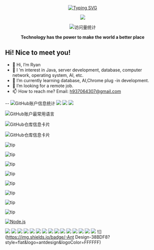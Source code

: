 
<div align="center">
  
  <!-- dynamic typing effect 动态打字效果 -->
  <div align="center">
    <a href="https://blog.sunguoqi.com/">
      <img src="https://readme-typing-svg.demolab.com?font=Fira+Code&pause=1000&width=435&lines=alert(%22Hello%2C%20World%22);Ryan&center=true&size=27" alt="Typing SVG" />
    </a>
  </div>

  <!-- knock code pictures 敲代码的图片 -->
  <img src="https://cdn.jsdelivr.net/gh/sun0225SUN/sun0225SUN/assets/images/coding.gif" /><br>

  <!-- profile logo 个人资料徽标 -->
  <div align="center">
<!--     <a href="https://juejin.cn/user/3257207932075799"><img src="https://img.shields.io/badge/Website-博客-blue" /></a>&emsp;
    <a href="https://space.bilibili.com/23473180/"><img src="https://img.shields.io/badge/Bilibili-B站-ff69b4" /></a>&emsp;
    <a href="https://blog.csdn.net/qq_35578171/"><img src="https://img.shields.io/badge/CSDN-论坛-c32136" /></a>&emsp;
    <a href="https://www.zhihu.com/people/zhjunqiu"><img src="https://img.shields.io/badge/Zhihu-知乎-blue" /></a>&emsp; -->
    <!-- visitor statistics logo 访问量统计徽标 -->
    <img src="https://komarev.com/ghpvc/?username=7-days-a-goal&label=Views&color=0e75b6&style=flat" alt="访问量统计" />
  </div>
<p><b>Technology has the power to make the world a better place</b></p>
</div>

## Hi! Nice to meet you!

<!-- 个人简介 -->
- 👋 Hi, I’m Ryan
- 👀 I ’m interest in Java, server development, database, computer network, operating system, AI, etc.
- 🌱 I’m currently learning database, AI,Chrome plug -in development.
- 💞️ I’m looking for a remote job.
- 📫 How to reach me? Email: h937064307@gmail.com

--
 ![GitHub账户信息统计](https://github-stats.ubrong.com/api?username=7-days-a-goal&show_icons=true&theme=default) 
 <span > <img src="https://img.shields.io/badge/-HTML5-E34F26?style=flat-square&logo=html5&logoColor=white" /> <img src="https://img.shields.io/badge/-CSS3-1572B6?style=flat-square&logo=css3" /> <img src="https://img.shields.io/badge/-JavaScript-oringe?style=flat-square&logo=javascript" /> </span>

![GitHub账户最常用语言](https://github-stats.ubrong.com/api/top-langs/?username=7-days-a-goal&layout=compact&theme=tokyonight)

![GitHub仓库信息卡片](https://github-stats.ubrong.com/api/pin/?username=7-days-a-goal&repo=tst-design&theme=dark)

![GitHub仓库信息卡片](https://github-stats.ubrong.com/api/pin/?username=7-days-a-goal&repo=nextjs-dashboard&theme=dark)

![tip](https://badgen.net/badge/React/8.1/blue?icon=React)

![tip](https://badgen.net/badge/TypeScript/3.1.6/green?icon=TypeScript)

![tip](https://badgen.net/badge/TailwindCSS/3.1.6/green?icon=TailwindCSS)

![tip](https://badgen.net/badge/CSS/3.1.6/green?icon=CSS)

![tip](https://badgen.net/badge/Less/3.1.6/green?icon=Less)

![tip](https://badgen.net/badge/Git/3.1.6/green?icon=Git)

![tip](https://badgen.net/badge/Taro/3.1.6/green?icon=Taro)

![tip](https://badgen.net/badge/Mobx/3.1.6/green?icon=Mobx)

[![Node.js](https://img.shields.io/badge/node.js-14.17.0-689f62?style=flat&logo=node.js)](https://nodejs.org/)

![](https://img.shields.io/badge/-React-0074a6?style=flat&logo=React&logoColor=FFFFFF)
![](https://img.shields.io/badge/-Next.js-171717?style=flat&logo=Next.js&logoColor=FFFFFF)
![](https://img.shields.io/badge/-TailwindCSS-38BDF8?style=flat&logo=tailwindcss&logoColor=FFFFFF)
![](https://img.shields.io/badge/-TypeScript-38BDF8?style=flat&logo=typeScript&logoColor=FFFFFF)
![](https://img.shields.io/badge/-HTML5-E34F26?style=flat&logo=HTML5&logoColor=FFFFFF)
![](https://img.shields.io/badge/-CSS3-1572B6?style=flat&logo=CSS3&logoColor=FFFFFF)
![](https://img.shields.io/badge/-Less-38BDF8?style=flat&logo=Less&logoColor=FFFFFF)
![](https://img.shields.io/badge/-Yarn-38BDF8?style=flat&logo=yarn&logoColor=FFFFFF)
![](https://img.shields.io/badge/-NPM-38BDF8?style=flat&logo=NPM&logoColor=FFFFFF)
![](https://img.shields.io/badge/-Redux-38BDF8?style=flat&logo=Redux&logoColor=FFFFFF)
![](https://img.shields.io/badge/-Mobx-38BDF8?style=flat&logo=Mobx&logoColor=FFFFFF)
![](https://img.shields.io/badge/-Taro.js-38BDF8?style=flat&logo=Taro.js&logoColor=FFFFFF)
![](https://img.shields.io/badge/-JavaScript-38BDF8?style=flat&logo=JavaScript&logoColor=FFFFFF)
![](https://img.shields.io/badge/-Webpack-38BDF8?style=flat&logo=Webpack&logoColor=FFFFFF)
![](https://img.shields.io/badge/-Git-38BDF8?style=flat&logo=Git&logoColor=FFFFFF)
![](https://img.shields.io/badge/-Ant Design-38BDF8?style=flat&logo=antdesign&logoColor=FFFFFF)
